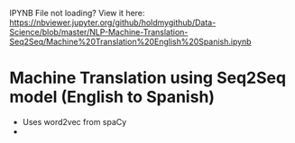 IPYNB File not loading? View it here: https://nbviewer.jupyter.org/github/holdmygithub/Data-Science/blob/master/NLP-Machine-Translation-Seq2Seq/Machine%20Translation%20English%20Spanish.ipynb
# Machine Translation using Seq2Seq model (English to Spanish)

- Uses word2vec from spaCy
- 
